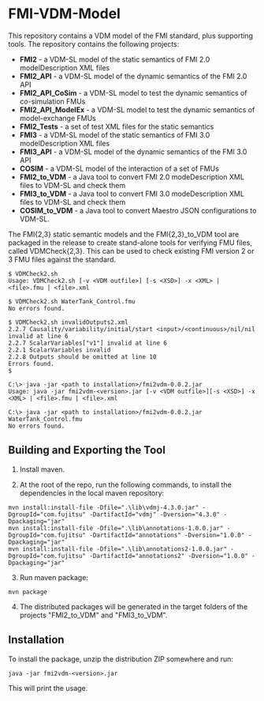 # FMI-VDM-Model

This repository contains a VDM model of the FMI standard, plus supporting tools. The repository contains the following projects:

* **FMI2** - a VDM-SL model of the static semantics of FMI 2.0 modelDescription XML files
* **FMI2_API** - a VDM-SL model of the dynamic semantics of the FMI 2.0 API
* **FMI2_API_CoSim** - a VDM-SL model to test the dynamic semantics of co-simulation FMUs
* **FMI2_API_ModelEx** - a VDM-SL model to test the dynamic semantics of model-exchange FMUs
* **FMI2_Tests** - a set of test XML files for the static semantics
* **FMI3** - a VDM-SL model of the static semantics of FMI 3.0 modelDescription XML files
* **FMI3_API** - a VDM-SL model of the dynamic semantics of the FMI 3.0 API
* **COSIM** - a VDM-SL model of the interaction of a set of FMUs
* **FMI2_to_VDM** - a Java tool to convert FMI 2.0 modeDescription XML files to VDM-SL and check them
* **FMI3_to_VDM** - a Java tool to convert FMI 3.0 modeDescription XML files to VDM-SL and check them
* **COSIM_to_VDM** - a Java tool to convert Maestro JSON configurations to VDM-SL.

The FMI\{2,3\} static semantic models and the FMI\{2,3\}_to_VDM tool are packaged in the release to create stand-alone tools for verifying FMU files, called VDMCheck\{2,3\}. This can be used to check existing FMI version 2 or 3 FMU files against the standard.

```
$ VDMCheck2.sh
Usage: VDMCheck2.sh [-v <VDM outfile>] [-s <XSD>] -x <XML> | <file>.fmu | <file>.xml

$ VDMCheck2.sh WaterTank_Control.fmu
No errors found.

$ VDMCheck2.sh invalidOutputs2.xml
2.2.7 Causality/variability/initial/start <input>/<continuous>/nil/nil invalid at line 6
2.2.7 ScalarVariables["v1"] invalid at line 6
2.2.1 ScalarVariables invalid
2.2.8 Outputs should be omitted at line 10
Errors found.
$

C:\> java -jar <path to installation>/fmi2vdm-0.0.2.jar
Usage: java -jar fmi2vdm-<version>.jar [-v <VDM outfile>][-s <XSD>] -x <XML> | <file>.fmu | <file>.xml

C:\> java -jar <path to installation>/fmi2vdm-0.0.2.jar WaterTank_Control.fmu 
No errors found.
```

## Building and Exporting the Tool

1. Install maven.

2. At the root of the repo, run the following commands, to install the dependencies in the local maven repository:
```
mvn install:install-file -Dfile=".\lib\vdmj-4.3.0.jar" -DgroupId="com.fujitsu" -DartifactId="vdmj" -Dversion="4.3.0" -Dpackaging="jar"
mvn install:install-file -Dfile=".\lib\annotations-1.0.0.jar" -DgroupId="com.fujitsu" -DartifactId="annotations" -Dversion="1.0.0" -Dpackaging="jar"
mvn install:install-file -Dfile=".\lib\annotations2-1.0.0.jar" -DgroupId="com.fujitsu" -DartifactId="annotations2" -Dversion="1.0.0" -Dpackaging="jar"
```

3. Run maven package:
```
mvn package
```

4. The distributed packages will be generated in the target folders of the projects "FMI2_to_VDM" and "FMI3_to_VDM".

## Installation

To install the package, unzip the distribution ZIP somewhere and run:
```
java -jar fmi2vdm-<version>.jar
```
This will print the usage.
